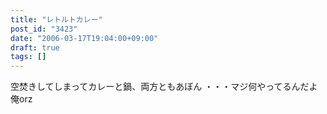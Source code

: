 ```yaml
---
title: "レトルトカレー"
post_id: "3423"
date: "2006-03-17T19:04:00+09:00"
draft: true
tags: []
---
```



空焚きしてしまってカレーと鍋、両方ともあぼん ・・・マジ何やってるんだよ俺orz
